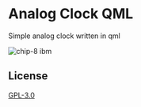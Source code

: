 # Analog Clock QML
Simple analog clock written in qml

![chip-8 ibm](https://i.imgur.com/N1JDE4D.png)

License
-------

[GPL-3.0](https://github.com/rafzby/analog-clock/blob/master/LICENSE)


